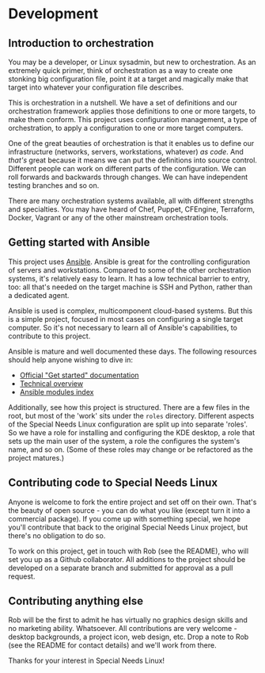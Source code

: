 # Development

## Introduction to orchestration

You may be a developer, or Linux sysadmin, but new to orchestration. As an extremely quick primer, think of orchestration as a way to create one stonking big configuration file, point it at a target and magically make that target into whatever your configuration file describes.

This is orchestration in a nutshell. We have a set of definitions and our orchestration framework applies those definitions to one or more targets, to make them conform. This project uses configuration management, a type of orchestration, to apply a configuration to one or more target computers.

One of the great beauties of orchestration is that it enables us to define our infrastructure (networks, servers, workstations, whatever) *as code*. And *that's* great because it means we can put the definitions into source control. Different people can work on different parts of the configuration. We can roll forwards and backwards through changes. We can have independent testing branches and so on.

There are many orchestration systems available, all with different strengths and specialties. You may have heard of Chef, Puppet, CFEngine, Terraform, Docker, Vagrant or any of the other mainstream orchestration tools. 

## Getting started with Ansible

This project uses [Ansible](https://www.ansible.com/). Ansible is great for the controlling configuration of servers and workstations. Compared to some of the other orchestration systems, it's relatively easy to learn. It has a low technical barrier to entry, too: all that's needed on the target machine is SSH and Python, rather than a dedicated agent.

Ansible is used is complex, multicomponent cloud-based systems. But this is a simple project, focused in most cases on configuring a single target computer. So it's not necessary to learn all of Ansible's capabilities, to contribute to this project.

Ansible is mature and well documented these days. The following resources should help anyone wishing to dive in:

* [Official "Get started" documentation](https://www.ansible.com/resources/get-started)
* [Technical overview](https://www.ansible.com/overview/how-ansible-works)
* [Ansible modules index](https://docs.ansible.com/ansible/latest/modules/modules_by_category.html)

Additionally, see how this project is structured. There are a few files in the root, but most of the 'work' sits under the ```roles``` directory. Different aspects of the Special Needs Linux configuration are split up into separate 'roles'. So we have a role for installing and configuring the KDE desktop, a role that sets up the main user of the system, a role the configures the system's name, and so on. (Some of these roles may change or be refactored as the project matures.)

## Contributing code to Special Needs Linux

Anyone is welcome to fork the entire project and set off on their own. That's the beauty of open source - you can do what you like (except turn it into a commercial package). If you come up with something special, we hope you'll contribute that back to the original Special Needs Linux project, but there's no obligation to do so.

To work on this project, get in touch with Rob (see the README), who will set you up as a Github collaborator. All additions to the project should be developed on a separate branch and submitted for approval as a pull request.

## Contributing anything else

Rob will be the first to admit he has virtually no graphics design skills and no marketing ability. Whatsoever. All contributions are very welcome - desktop backgrounds, a project icon, web design, etc. Drop a note to Rob (see the README for contact details) and we'll work from there.

Thanks for your interest in Special Needs Linux!